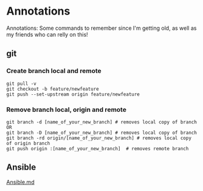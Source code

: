 # Annotations
Annotations: Some commands to remember since I'm getting old, as well as my friends who can relly on this!


## git

### Create branch local and remote
```
git pull -v
git checkout -b feature/newfeature
git push --set-upstream origin feature/newfeature
```

### Remove branch local, origin and remote
```
git branch -d [name_of_your_new_branch] # removes local copy of branch OR
git branch -D [name_of_your_new_branch] # removes local copy of branch
git branch -rd origin/[name_of_your_new_branch] # removes local copy of origin branch
git push origin :[name_of_your_new_branch]  # removes remote branch
```

## Ansible

 [Ansible.md](https://github.com/mariomelofilho/annotations/blob/master/Ansible.md)

